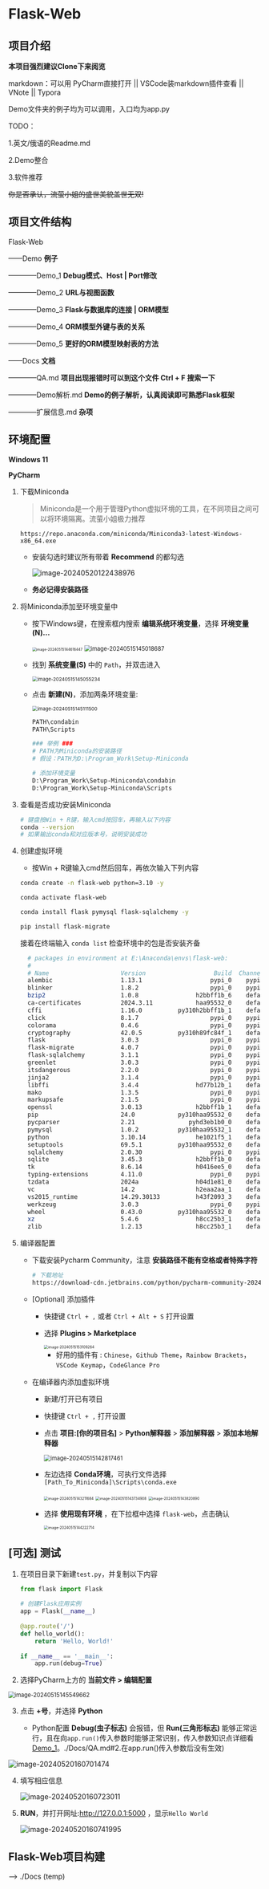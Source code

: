 # Flask-Web

## 项目介绍

**本项目强烈建议Clone下来阅览**

markdown：可以用 PyCharm直接打开  ||  VSCode装markdown插件查看  ||  VNote  ||  Typora

Demo文件夹的例子均为可以调用，入口均为app.py



TODO：

1.英文/俄语的Readme.md

2.Demo整合

3.软件推荐



~~你是否承认，流萤小姐的盛世美貌盖世无双!~~



## 项目文件结构

Flask-Web

——Demo **例子**

————Demo_1 **Debug模式、Host | Port修改**

————Demo_2 **URL与视图函数**

————Demo_3 **Flask与数据库的连接 | ORM模型**

————Demo_4 **ORM模型外键与表的关系**

————Demo_5 **更好的ORM模型映射表的方法**



——Docs **文档**

————QA.md **项目出现报错时可以到这个文件 Ctrl + F 搜索一下**

————Demo解析.md **Demo的例子解析，认真阅读即可熟悉Flask框架**

————扩展信息.md **杂项**







## 环境配置

**Windows 11**

**PyCharm**

1. 下载Miniconda

   > Miniconda是一个用于管理Python虚拟环境的工具，在不同项目之间可以将环境隔离。流萤小姐极力推荐

    ```
    https://repo.anaconda.com/miniconda/Miniconda3-latest-Windows-x86_64.exe
    ```

    * 安装勾选时建议所有带着 **Recommend** 的都勾选

       ![image-20240520122438976](assets/image-20240520122438976.png)

    * **务必记得安装路径**

    

2. 将Miniconda添加至环境变量中

    * 按下Windows键，在搜索框内搜索 **编辑系统环境变量**，选择 **环境变量(N)...**

        <img src="assets/image-20240515144616447.png" alt="image-20240515144616447" style="zoom:50%;" />

        <img src="assets/image-20240515145018687.png" alt="image-20240515145018687" style="zoom: 80%;" />

    * 找到 **系统变量(S)** 中的 `Path`，并双击进入

        <img src="assets/image-20240515145055234.png" alt="image-20240515145055234" style="zoom:67%;" />

    * 点击 **新建(N)**，添加两条环境变量:

        <img src="assets/image-20240515145111500.png" alt="image-20240515145111500" style="zoom:67%;" />

        ```bash
        PATH\condabin
        PATH\Scripts
        
        ### 举例 ###
        # PATH为Miniconda的安装路径
        # 假设：PATH为D:\Program_Work\Setup-Miniconda
        
        # 添加环境变量
        D:\Program_Work\Setup-Miniconda\condabin
        D:\Program_Work\Setup-Miniconda\Scripts
        ```

    

3. 查看是否成功安装Miniconda

    ```bash
   # 键盘按Win + R键，输入cmd按回车，再输入以下内容
    conda --version
   # 如果输出conda和对应版本号，说明安装成功
   ```
   
    
   
4. 创建虚拟环境
   * 按Win + R键输入cmd然后回车，再依次输入下列内容
     

    ```bash
    conda create -n flask-web python=3.10 -y
    
    conda activate flask-web
    
    conda install flask pymysql flask-sqlalchemy -y 
    
    pip install flask-migrate
    ```

    接着在终端输入 `conda list` 检查环境中的包是否安装齐备
    ```bash
      # packages in environment at E:\Anaconda\envs\flask-web:
      #
      # Name                    Version                   Build  Channel
      alembic                   1.13.1                   pypi_0    pypi
      blinker                   1.8.2                    pypi_0    pypi
      bzip2                     1.0.8                h2bbff1b_6    defaults
      ca-certificates           2024.3.11            haa95532_0    defaults
      cffi                      1.16.0          py310h2bbff1b_1    defaults
      click                     8.1.7                    pypi_0    pypi
      colorama                  0.4.6                    pypi_0    pypi
      cryptography              42.0.5          py310h89fc84f_1    defaults
      flask                     3.0.3                    pypi_0    pypi
      flask-migrate             4.0.7                    pypi_0    pypi
      flask-sqlalchemy          3.1.1                    pypi_0    pypi
      greenlet                  3.0.3                    pypi_0    pypi
      itsdangerous              2.2.0                    pypi_0    pypi
      jinja2                    3.1.4                    pypi_0    pypi
      libffi                    3.4.4                hd77b12b_1    defaults
      mako                      1.3.5                    pypi_0    pypi
      markupsafe                2.1.5                    pypi_0    pypi
      openssl                   3.0.13               h2bbff1b_1    defaults
      pip                       24.0            py310haa95532_0    defaults
      pycparser                 2.21               pyhd3eb1b0_0    defaults
      pymysql                   1.0.2           py310haa95532_1    defaults
      python                    3.10.14              he1021f5_1    defaults
      setuptools                69.5.1          py310haa95532_0    defaults
      sqlalchemy                2.0.30                   pypi_0    pypi
      sqlite                    3.45.3               h2bbff1b_0    defaults
      tk                        8.6.14               h0416ee5_0    defaults
      typing-extensions         4.11.0                   pypi_0    pypi
      tzdata                    2024a                h04d1e81_0    defaults
      vc                        14.2                 h2eaa2aa_1    defaults
      vs2015_runtime            14.29.30133          h43f2093_3    defaults
      werkzeug                  3.0.3                    pypi_0    pypi
      wheel                     0.43.0          py310haa95532_0    defaults
      xz                        5.4.6                h8cc25b3_1    defaults
      zlib                      1.2.13               h8cc25b3_1    defaults
    ````
    
   
5. 编译器配置

    * 下载安装Pycharm Community，注意 **安装路径不能有空格或者特殊字符**

        ```bash
        # 下载地址
        https://download-cdn.jetbrains.com/python/pycharm-community-2024.1.1.exe
        ```
        
    * [Optional] 添加插件

        * 快捷键 `Ctrl + ,` 或者 `Ctrl + Alt + S` 打开设置
        
        * 选择 **Plugins > Marketplace**
        
            <img src="assets/image-20240515153109264.png" alt="image-20240515153109264" style="zoom:50%;" />
        
            * 好用的插件有 : `Chinese`，`Github Theme`，`Rainbow Brackets`，`VSCode Keymap`，`CodeGlance Pro`
        
    * 在编译器内添加虚拟环境
    
        * 新建/打开已有项目
        
        * 快捷键 `Ctrl + ,` 打开设置
        
        * 点击 **项目:[你的项目名]** >  **Python解释器** >  **添加解释器**  >  **添加本地解释器**
        
            <img src="assets/image-20240515142817461.png" alt="image-20240515142817461" style="zoom:80%;" />
        
        * 左边选择 **Conda环境**，可执行文件选择`[Path_To_Miniconda]\Scripts\conda.exe`
        
            <img src="assets/image-20240515143211684.png" alt="image-20240515143211684" style="zoom: 50%;" />
        
            <img src="assets/image-20240515143734908.png" alt="image-20240515143734908" style="zoom:50%;" />
        
            <img src="assets/image-20240515143820890.png" alt="image-20240515143820890" style="zoom: 50%;" />
        
        * 选择 **使用现有环境** ，在下拉框中选择 `flask-web`，点击确认
        
            <img src="assets/image-20240515144222714.png" alt="image-20240515144222714" style="zoom: 50%;" />
        
            

    

## [可选] 测试

1. 在项目目录下新建`test.py`，并复制以下内容

    ```python
    from flask import Flask
      
    # 创建Flask应用实例
    app = Flask(__name__)
      
    @app.route('/')
    def hello_world():
        return 'Hello, World!'
      
    if __name__ == '__main__':
        app.run(debug=True)
    ```

2. 选择PyCharm上方的 **当前文件 > 编辑配置**

  <img src="assets/image-20240515145549662.png" alt="image-20240515145549662" style="zoom:80%;" />

3. 点击 **+号**，并选择 **Python**

    * Python配置 **Debug(虫子标志)** 会报错，但 **Run(三角形标志)** 能够正常运行，且在向`app.run()`传入参数时能够正常识别，传入参数知识点详细看[Demo_1](.\Docs\Demo解析.md#Demo_1)。./Docs/QA.md#2.在app.run()传入参数后没有生效)

![image-20240520160701474](assets/image-20240520160701474.png)

4. 填写相应信息

    ![image-20240520160723011](assets/image-20240520160723011.png)

5. **RUN**，并打开网址:http://127.0.0.1:5000 ，显示`Hello World`

    ![image-20240520160741995](assets/image-20240520160741995.png)

   

## Flask-Web项目构建

--> ./Docs (temp)





















